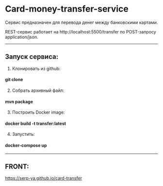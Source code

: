 # Card-money-transfer-service

Сервис предназначен для перевода денег между банковскими картами.

REST-сервис работает на http://localhost:5500/transfer по POST-запросу application/json.

---


## Запуск сервиса:

1. Клонировать из github:
#### git clone
2. Собрать архивный файл:
#### mvn package
3. Построить Docker image:
#### docker build -t transfer:latest
4. Запустить:
#### docker-compose up

---

## FRONT:
https://serp-ya.github.io/card-transfer